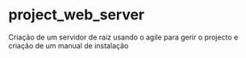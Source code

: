 # project_web_server
Criação de um servidor de raiz usando o agile para gerir o projecto e criação de um manual de instalação
